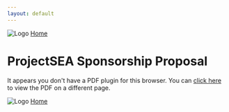 ```yaml
---
layout: default
---
```


![Logo](https://kanziebub.github.io/ProjectSEA/assets/images/bullet_rev.png)
[Home](https://kanziebub.github.io/ProjectSEA/)

# ProjectSEA Sponsorship Proposal

<object data="../../assets/files/propsoal.pdf" type="application/pdf" width="100%" height="600px">
  <p>It appears you don't have a PDF plugin for this browser. You can <a href="https://kanziebub.github.io/ProjectSEA/assets/files/proposal.pdf">click here</a> to view the PDF on a different page.</p>
</object>

![Logo](https://kanziebub.github.io/ProjectSEA/assets/images/bullet_rev.png)
[Home](https://kanziebub.github.io/ProjectSEA/)
